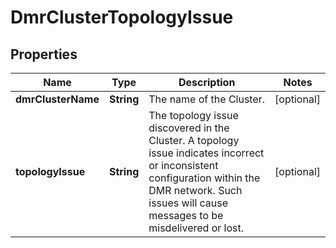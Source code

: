 
# DmrClusterTopologyIssue

## Properties
Name | Type | Description | Notes
------------ | ------------- | ------------- | -------------
**dmrClusterName** | **String** | The name of the Cluster. |  [optional]
**topologyIssue** | **String** | The topology issue discovered in the Cluster. A topology issue indicates incorrect or inconsistent configuration within the DMR network. Such issues will cause messages to be misdelivered or lost. |  [optional]




